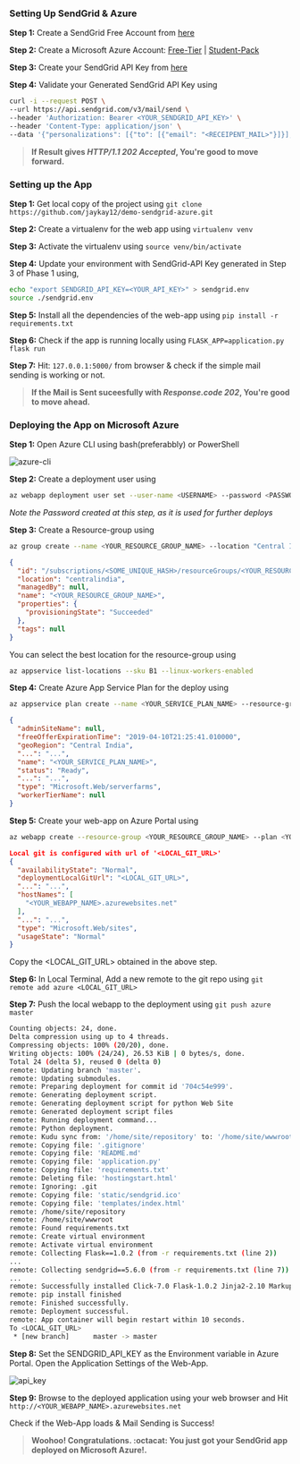 ### Setting Up SendGrid & Azure

**Step 1:** Create a SendGrid Free Account from [here](https://sendgrid.com/free?source=sendgrid-python)

**Step 2:** Create a Microsoft Azure Account: [Free-Tier](https://azure.microsoft.com/en-in/free/) | [Student-Pack](https://azure.microsoft.com/en-in/free/students/)

**Step 3:** Create your SendGrid API Key from [here](https://app.sendgrid.com/settings/api_keys)

**Step 4:** Validate your Generated SendGrid API Key using
```bash
curl -i --request POST \
--url https://api.sendgrid.com/v3/mail/send \
--header 'Authorization: Bearer <YOUR_SENDGRID_API_KEY>' \
--header 'Content-Type: application/json' \
--data '{"personalizations": [{"to": [{"email": "<RECEIPENT_MAIL>"}]}],"from": {"email": "<SENDER_MAIL>"},"subject": "Is API Key Working","content": [{"type": "text/plain", "value": "Yes, It is!"}]}'
```

> **If Result gives *HTTP/1.1 202 Accepted*, You're good to move forward.**

### Setting up the App

**Step 1:** Get local copy of the project using `git clone https://github.com/jaykay12/demo-sendgrid-azure.git`

**Step 2:** Create a virtualenv for the web app using `virtualenv venv`

**Step 3:** Activate the virtualenv using `source venv/bin/activate`

**Step 4:** Update your environment with SendGrid-API Key generated in Step 3 of Phase 1 using,
```bash
echo "export SENDGRID_API_KEY=<YOUR_API_KEY>" > sendgrid.env
source ./sendgrid.env
```

**Step 5:** Install all the dependencies of the web-app using `pip install -r requirements.txt`

**Step 6:** Check if the app is running locally using `FLASK_APP=application.py flask run`

**Step 7:** Hit: `127.0.0.1:5000/` from browser & check if the simple mail sending is working or not.

> **If the Mail is Sent suceesfully with *Response.code 202*, You're good to move ahead.**

### Deploying the App on Microsoft Azure

**Step 1:** Open Azure CLI using bash(preferabbly) or PowerShell

![azure-cli](https://user-images.githubusercontent.com/13948542/46796235-cb3f8d00-cd69-11e8-9eed-120671532b9d.png)

**Step 2:** Create a deployment user using 
```bash
az webapp deployment user set --user-name <USERNAME> --password <PASSWORD>
```
*Note the Password created at this step, as it is used for further deploys*

**Step 3:** Create a Resource-group using 
```bash 
az group create --name <YOUR_RESOURCE_GROUP_NAME> --location "Central India"
```
```json
{
  "id": "/subscriptions/<SOME_UNIQUE_HASH>/resourceGroups/<YOUR_RESOURCE_GROUP_NAME>",
  "location": "centralindia",
  "managedBy": null,
  "name": "<YOUR_RESOURCE_GROUP_NAME>",
  "properties": {
    "provisioningState": "Succeeded"
  },
  "tags": null
}
```

You can select the best location for the resource-group using 
```bash
az appservice list-locations --sku B1 --linux-workers-enabled
```

**Step 4:** Create Azure App Service Plan for the deploy using 
```bash
az appservice plan create --name <YOUR_SERVICE_PLAN_NAME> --resource-group <YOUR_RESOURCE_GROUP_NAME> --sku B1 --is-linux
```
```json
{
  "adminSiteName": null,
  "freeOfferExpirationTime": "2019-04-10T21:25:41.010000",
  "geoRegion": "Central India",
  "...": "...",
  "name": "<YOUR_SERVICE_PLAN_NAME>",  
  "status": "Ready",
  "...": "...",
  "type": "Microsoft.Web/serverfarms",
  "workerTierName": null
}
```

**Step 5:** Create your web-app on Azure Portal using 
```bash
az webapp create --resource-group <YOUR_RESOURCE_GROUP_NAME> --plan <YOUR_SERVICE_PLAN_NAME> --name <YOUR_WEBAPP_NAME> --runtime "PYTHON|3.7" --deployment-local-git
```
```json
Local git is configured with url of '<LOCAL_GIT_URL>'
{
  "availabilityState": "Normal",
  "deploymentLocalGitUrl": "<LOCAL_GIT_URL>",
  "...": "...",
  "hostNames": [
    "<YOUR_WEBAPP_NAME>.azurewebsites.net"
  ],
  "...": "...",
  "type": "Microsoft.Web/sites",
  "usageState": "Normal"
}
```

Copy the <LOCAL_GIT_URL> obtained in the above step.

**Step 6:** In Local Terminal, Add a new remote to the git repo using `git remote add azure <LOCAL_GIT_URL>`

**Step 7:** Push the local webapp to the deployment using `git push azure master`
```bash
Counting objects: 24, done.
Delta compression using up to 4 threads.
Compressing objects: 100% (20/20), done.
Writing objects: 100% (24/24), 26.53 KiB | 0 bytes/s, done.
Total 24 (delta 5), reused 0 (delta 0)
remote: Updating branch 'master'.
remote: Updating submodules.
remote: Preparing deployment for commit id '704c54e999'.
remote: Generating deployment script.
remote: Generating deployment script for python Web Site
remote: Generated deployment script files
remote: Running deployment command...
remote: Python deployment.
remote: Kudu sync from: '/home/site/repository' to: '/home/site/wwwroot'
remote: Copying file: '.gitignore'
remote: Copying file: 'README.md'
remote: Copying file: 'application.py'
remote: Copying file: 'requirements.txt'
remote: Deleting file: 'hostingstart.html'
remote: Ignoring: .git
remote: Copying file: 'static/sendgrid.ico'
remote: Copying file: 'templates/index.html'
remote: /home/site/repository
remote: /home/site/wwwroot
remote: Found requirements.txt
remote: Create virtual environment
remote: Activate virtual environment
remote: Collecting Flask==1.0.2 (from -r requirements.txt (line 2))
...
remote: Collecting sendgrid==5.6.0 (from -r requirements.txt (line 7))
...
remote: Successfully installed Click-7.0 Flask-1.0.2 Jinja2-2.10 MarkupSafe-1.0 Werkzeug-0.14.1 itsdangerous-0.24 python-http-client-3.1.0 sendgrid-5.6.0
remote: pip install finished
remote: Finished successfully.
remote: Deployment successful.
remote: App container will begin restart within 10 seconds.
To <LOCAL_GIT_URL>
 * [new branch]      master -> master
```

**Step 8:** Set the SENDGRID_API_KEY as the Environment variable in Azure Portal. Open the Application Settings of the Web-App.

![api_key](https://user-images.githubusercontent.com/13948542/46796244-d2669b00-cd69-11e8-93bb-d7d0ddcb4081.png)


**Step 9:** Browse to the deployed application using your web browser and Hit `http://<YOUR_WEBAPP_NAME>.azurewebsites.net`

Check if the Web-App loads & Mail Sending is Success!

> **Woohoo! Congratulations. :octacat: You just got your SendGrid app deployed on Microsoft Azure!.**
